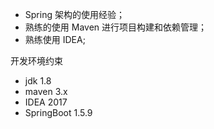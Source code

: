 
- Spring 架构的使用经验；
- 熟练的使用 Maven 进行项目构建和依赖管理；
- 熟练使用 IDEA;

开发环境约束

- jdk 1.8
- maven 3.x
- IDEA 2017
- SpringBoot 1.5.9

